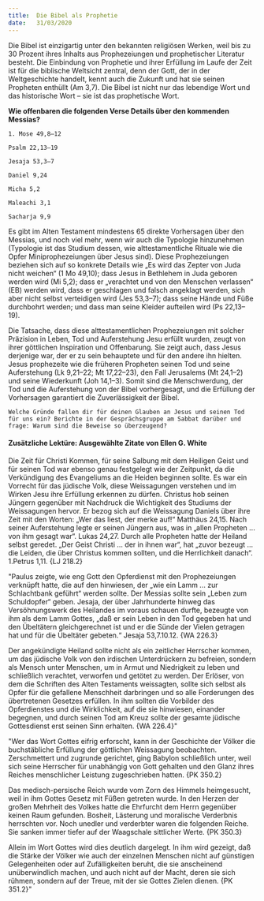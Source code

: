 ```yaml
---
title:  Die Bibel als Prophetie
date:   31/03/2020
---
```


Die Bibel ist einzigartig unter den bekannten religiösen Werken, weil bis zu 30 Prozent ihres Inhalts aus Prophezeiungen und prophetischer Literatur besteht. Die Einbindung von Prophetie und ihrer Erfüllung im Laufe der Zeit ist für die biblische Weltsicht zentral, denn der Gott, der in der Weltgeschichte handelt, kennt auch die Zukunft und hat sie seinen Propheten enthüllt (Am 3,7). Die Bibel ist nicht nur das lebendige Wort und das historische Wort – sie ist das prophetische Wort.

**Wie offenbaren die folgenden Verse Details über den kommenden Messias?**

`1. Mose 49,8–12`

`Psalm 22,13–19`

`Jesaja 53,3–7`

`Daniel 9,24`

`Micha 5,2`

`Maleachi 3,1`

`Sacharja 9,9`

Es gibt im Alten Testament mindestens 65 direkte Vorhersagen über den Messias, und noch viel mehr, wenn wir auch die Typologie hinzunehmen (Typologie ist das Studium dessen, wie alttestamentliche Rituale wie die Opfer Miniprophezeiungen über Jesus sind). Diese Prophezeiungen beziehen sich auf so konkrete Details wie „Es wird das Zepter von Juda nicht weichen“ (1 Mo 49,10); dass Jesus in Bethlehem in Juda geboren werden wird (Mi 5,2); dass er „verachtet und von den Menschen verlassen“ (EB) werden wird, dass er geschlagen und falsch angeklagt werden, sich aber nicht selbst verteidigen wird (Jes 53,3–7); dass seine Hände und Füße durchbohrt werden; und dass man seine Kleider aufteilen wird (Ps 22,13–19).

Die Tatsache, dass diese alttestamentlichen Prophezeiungen mit solcher Präzision in Leben, Tod und Auferstehung Jesu erfüllt wurden, zeugt von ihrer göttlichen Inspiration und Offenbarung. Sie zeigt auch, dass Jesus derjenige war, der er zu sein behauptete und für den andere ihn hielten. Jesus prophezeite wie die früheren Propheten seinen Tod und seine Auferstehung (Lk 9,21–22; Mt 17,22–23), den Fall Jerusalems (Mt 24,1–2) und seine Wiederkunft (Joh 14,1–3). Somit sind die Menschwerdung, der Tod und die Auferstehung von der Bibel vorhergesagt, und die Erfüllung der Vorhersagen garantiert die Zuverlässigkeit der Bibel.

`Welche Gründe fallen dir für deinen Glauben an Jesus und seinen Tod für uns ein? Berichte in der Gesprächsgruppe am Sabbat darüber und frage: Warum sind die Beweise so überzeugend?`

#### Zusätzliche Lektüre: Ausgewählte Zitate von Ellen G. White

Die Zeit für Christi Kommen, für seine Salbung mit dem Heiligen Geist und für seinen Tod war ebenso genau festgelegt wie der Zeitpunkt, da die Verkündigung des Evangeliums an die Heiden beginnen sollte. Es war ein Vorrecht für das jüdische Volk, diese Weissagungen verstehen und im Wirken Jesu ihre Erfüllung erkennen zu dürfen. Christus hob seinen Jüngern gegenüber mit Nachdruck die Wichtigkeit des Studiums der Weissagungen hervor. Er bezog sich auf die Weissagung Daniels über ihre Zeit mit den Worten: „Wer das liest, der merke auf!“ Matthäus 24,15. Nach seiner Auferstehung legte er seinen Jüngern aus, was in „allen Propheten ... von ihm gesagt war“. Lukas 24,27. Durch alle Propheten hatte der Heiland selbst geredet. „Der Geist Christi ... der in ihnen war“, hat „zuvor bezeugt ... die Leiden, die über Christus kommen sollten, und die Herrlichkeit danach“. 1.Petrus 1,11. {LJ 218.2}

"Paulus zeigte, wie eng Gott den Opferdienst mit den Prophezeiungen verknüpft hatte, die auf den hinwiesen, der „wie ein Lamm ... zur Schlachtbank geführt“ werden sollte. Der Messias sollte sein „Leben zum Schuldopfer“ geben. Jesaja, der über Jahrhunderte hinweg das Versöhnungswerk des Heilandes im voraus schauen durfte, bezeugte von ihm als dem Lamm Gottes, „daß er sein Leben in den Tod gegeben hat und den Übeltätern gleichgerechnet ist und er die Sünde der Vielen getragen hat und für die Übeltäter gebeten.“ Jesaja 53,7.10.12. {WA 226.3}

Der angekündigte Heiland sollte nicht als ein zeitlicher Herrscher kommen, um das jüdische Volk von den irdischen Unterdrückern zu befreien, sondern als Mensch unter Menschen, um in Armut und Niedrigkeit zu leben und schließlich verachtet, verworfen und getötet zu werden. Der Erlöser, von dem die Schriften des Alten Testaments weissagten, sollte sich selbst als Opfer für die gefallene Menschheit darbringen und so alle Forderungen des übertretenen Gesetzes erfüllen. In ihm sollten die Vorbilder des Opferdienstes und die Wirklichkeit, auf die sie hinwiesen, einander begegnen, und durch seinen Tod am Kreuz sollte der gesamte jüdische Gottesdienst erst seinen Sinn erhalten. {WA 226.4}"

"Wer das Wort Gottes eifrig erforscht, kann in der Geschichte der Völker die buchstäbliche Erfüllung der göttlichen Weissagung beobachten. Zerschmettert und zugrunde gerichtet, ging Babylon schließlich unter, weil sich seine Herrscher für unabhängig von Gott gehalten und den Glanz ihres Reiches menschlicher Leistung zugeschrieben hatten. {PK 350.2}

Das medisch-persische Reich wurde vom Zorn des Himmels heimgesucht, weil in ihm Gottes Gesetz mit Füßen getreten wurde. In den Herzen der großen Mehrheit des Volkes hatte die Ehrfurcht dem Herrn gegenüber keinen Raum gefunden. Bosheit, Lästerung und moralische Verderbnis herrschten vor. Noch unedler und verderbter waren die folgenden Reiche. Sie sanken immer tiefer auf der Waagschale sittlicher Werte. {PK 350.3}

Allein im Wort Gottes wird dies deutlich dargelegt. In ihm wird gezeigt, daß die Stärke der Völker wie auch der einzelnen Menschen nicht auf günstigen Gelegenheiten oder auf Zufälligkeiten beruht, die sie anscheinend unüberwindlich machen, und auch nicht auf der Macht, deren sie sich rühmen, sondern auf der Treue, mit der sie Gottes Zielen dienen. {PK 351.2}"